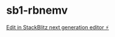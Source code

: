 # sb1-rbnemv

[Edit in StackBlitz next generation editor ⚡️](https://stackblitz.com/~/github.com/mmprojectsinfra/sb1-rbnemv)
